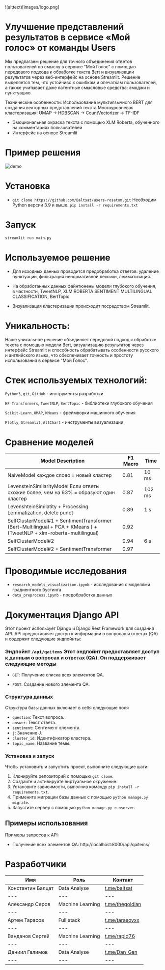 !(alttext)[images/logo.png]



# Улучшение представлений результатов в сервисе «Мой голос» от команды Users

Мы предлагаем решение для точного объединения ответов пользователей по смыслу в сервисе "Мой Голос" с помощью передового подхода к обработке текста Bert и визуализации результатов через веб-интерфейс на основе Streamlit. Решение выделяется тем, что устойчиво к ошибкам и опечаткам пользователей, а также учитывает даже латентные смысловые средства: эмоджи и пунктуацию.

Технические особенности:
Использование мультиязычного BERT для создания векторных представлений текста
Многоуровневая кластеризация: UMAP -> HDBSCAN -> CountVectorizer -> TF-IDF
- Эмоциональная окраска текста с помощью XLM Roberta, обученного на комментариях пользователей 
- Интерфейс на основе Streamlit


# Пример решения
![demo](https://github.com/Baltsat/users-rosatom/blob/main/data/gf.gif)

# Установка
- `git clone https://github.com/Baltsat/users-rosatom.git`
Необходим Python версии 3.9 и выше.
`pip install -r requirements.txt`
# Запуск
```bash
streamlit run main.py
```

# Используемое решение

* Для исходных данных проводится предобработка ответов: удаление пунктуации, фильтрация ненормативной лексики, лемматизация.
* На обработанных данных файнтюнены модели глубокого обучения, в частности, TweetNLP, XLM ROBERTA SENTIMENT MULTILINGUAL CLASSIFICATION, BertTopic.


* Визуализация кластеризации происходит посредством Streamlit. 

# Уникальность:

Наше уникальное решение объединяет передовой подход к обработке текста с помощью модели Bert, визуализацию результатов через интерфейс Streamlit и способность обрабатывать особенности русского и английского языка, что обеспечивает точность и простоту использования в сервисе "Мой Голос".

# Стек используемых технологий:

`Python3`, `git`, `GitHub` - инструменты разработки

`HF Transformers`, `TweetNLP`, `BertTopic` - библиотеки глубокого обучения

`Scikit-Learn`, `UMAP`, `KMeans` - фреймворки машинного обучения  

`Plotly`, `Streamlit`, `AltChart` - инструменты визуализации  


# Сравнение моделей

| Model  Description                                                | F1 Macro | Time    |
|--------------------------------------------------------|----------|---------|
| NaiveModel         каждое слово = новый кластер                                     | 0.81     | 10 ms   |
| LevensteinSimilarityModel    Если ответы схожие более, чем на 63% = образуют один кластер                          | 0.87     | 102 ms  |
| LevenshteinSimilatity + Processing Lemmatization, delete punct | 0.89     | 1 s     |
| SelfClusterModel#1 + SentimentTransformer (Bert-Multilingual + PCA + KMeans ) + (TweetNLP + xlm-roberta-multilingual) | 0.92     |         |
| SelfClusterModel#2                                     | 0.94     | 6 s     |
| SelfClusterModel#2 + SentimentTransformer              | 0.97     |         |







# Проводимые исследования

- `research_models_visualization.ipynb` - исследования с моделями градиентного бустинга
- `data_preprocess.ipynb` - предобработка данных 

# Документация Django API

Этот проект использует Django и Django Rest Framework для создания API. API предоставляет доступ к информации о вопросах и ответах (QA) и содержит следующие эндпойнты:

### Эндпойнт `/api/qaitems` Этот эндпойнт предоставляет доступ к данным о вопросах и ответах (QA). Он поддерживает следующие методы

-  `GET`: Получение списка всех элементов QA.

- `POST`: Создание нового элемента QA.

### Структура данных

Структура базы данных включает в себя следующие поля
- `question`: Текст вопроса.
- `answer`: Текст ответа.
- `sentiment`: Сентимент элемента.
- `j`: Значение J.
- `cluster_id`: Идентификатор кластера.
- `topic_name`: Название темы.

### Установка и запуск

Чтобы установить и запустить проект, выполните следующие шаги:
1. Клонируйте репозиторий с помощью `git clone`.
2. Создайте и активируйте виртуальное окружение.
3. Установите зависимости, выполнив команду `pip install -r requirements.txt`.
4. Примените миграции базы данных с помощью `python manage.py migrate`.
5. Запустите сервер с помощью `python manage.py runserver`.

## Примеры использования

Примеры запросов к API:
- Получение всех элементов QA: 
http://localhost:8000/api/qaitems/


# Разработчики
| Имя                  | Роль           | Контакт               |
|----------------------|----------------|-----------------------|
| Константин Балцат    | Data Analyse | [t.me/baltsat](https://t.me/baltsat)       |
| ---                  | ---            | ---                   |
| Александр Серов      | Machine Learning | [t.me/thegoldian](https://t.me/thegoldian) |
| ---                  | ---            | ---                   |
| Артем Тарасов        | Full stack | [t.me/tarasovxx](https://t.me/tarasovxx)   |
| ---                  | ---            | ---                   |
| Ванданов Сергей      | Machine Learning | [t.me/rapid76](https://t.me/@rapid76)      |
| ---                  | ---            | ---                   |
| Даниил Галимов       | Data Analyse | [t.me/Dan_Gan](https://t.me/Dan_Gan)  |
| ---                  | ---            | ---                   |



